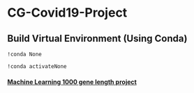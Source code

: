 # CG-Covid19-Project
## Build Virtual Environment (Using Conda)

```
!conda None

!conda activateNone
```
#### <a href='https://github.com/IlikeBB/CG-Covid19-Project/tree/main/ml(1000)_gene_experiment'> Machine Learning 1000 gene length project</a>
